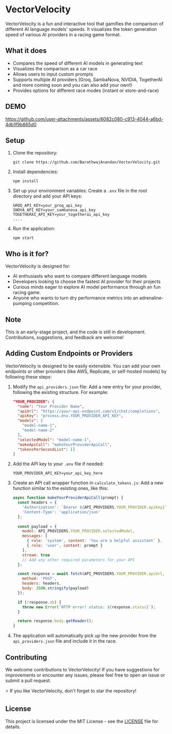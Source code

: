 # VectorVelocity

VectorVelocity is a fun and interactive tool that gamifies the comparison of different AI language models' speeds. It visualizes the token generation speed of various AI providers in a racing game format.

## What it does

- Compares the speed of different AI models in generating text
- Visualizes the comparison as a car race
- Allows users to input custom prompts
- Supports multiple AI providers  (Groq, SambaNova, NVIDIA, TogetherAI  and more coming soon and you can also add your own!)
- Provides options for different race modes (instant or store-and-race)

## DEMO

https://github.com/user-attachments/assets/6082c080-c913-4044-a6bd-4db1f9b865d0  


## Setup

1. Clone the repository:
   ```
   git clone https://github.com/BarathwajAnandan/VectorVelocity.git
   ```

2. Install dependencies:
   ```
   npm install
   ```

3. Set up your environment variables:
   Create a `.env` file in the root directory and add your API keys:
   ```
   GROQ_API_KEY=your_groq_api_key
   SNOVA_API_KEY=your_sambanova_api_key
   TOGETHERAI_API_KEY=your_togetherai_api_key
   ....
   ```

4. Run the application:
   ```
   npm start
   ```

## Who is it for?

VectorVelocity is designed for:
- AI enthusiasts who want to compare different language models
- Developers looking to choose the fastest AI provider for their projects
- Curious minds eager to explore AI model performance through an fun racing game.
- Anyone who wants to turn dry performance metrics into an adrenaline-pumping competition.

## Note

This is an early-stage project, and the code is still in development. Contributions, suggestions, and feedback are welcome!

## Adding Custom Endpoints or Providers

VectorVelocity is designed to be easily extensible. You can add your own endpoints or other providers (like AWS, Replicate, or self-hosted models) by following these steps:

1. Modify the `api_providers.json` file:
   Add a new entry for your provider, following the existing structure. For example:

   ```json
   "YOUR_PROVIDER": {
     "name": "Your Provider Name",
     "apiUrl": "https://your-api-endpoint.com/v1/chat/completions",
     "apiKey": "process.env.YOUR_PROVIDER_API_KEY",
     "models": [
       "model-name-1",
       "model-name-2"
     ],
     "selectedModel": "model-name-1",
     "makeApiCall": "makeYourProviderApiCall",
     "tokensPerSecondList": []
   }
   ```

2. Add the API key to your `.env` file if needed:
   ```
   YOUR_PROVIDER_API_KEY=your_api_key_here
   ```

3. Create an API call wrapper function in `calculate_tokens.js`:
   Add a new function similar to the existing ones, like this:

   ```javascript
   async function makeYourProviderApiCall(prompt) {
     const headers = {
       'Authorization': `Bearer ${API_PROVIDERS.YOUR_PROVIDER.apiKey}`,
       'Content-Type': 'application/json'
     };
     
     const payload = {
       model: API_PROVIDERS.YOUR_PROVIDER.selectedModel,
       messages: [
         { role: 'system', content: 'You are a helpful assistant' },
         { role: 'user', content: prompt }
       ],
       stream: true
       // Add any other required parameters for your API
     };

     const response = await fetch(API_PROVIDERS.YOUR_PROVIDER.apiUrl, {
       method: 'POST',
       headers: headers,
       body: JSON.stringify(payload)
     });

     if (!response.ok) {
       throw new Error(`HTTP error! status: ${response.status}`);
     }

     return response.body.getReader();
   }
   ```

4. The application will automatically pick up the new provider from the `api_providers.json` file and include it in the race.

## Contributing

We welcome contributions to VectorVelocity! If you have suggestions for improvements or encounter any issues, please feel free to open an issue or submit a pull request.

⭐ If you like VectorVelocity, don't forget to star the repository!

## License

This project is licensed under the MIT License - see the [LICENSE](LICENSE) file for details.
